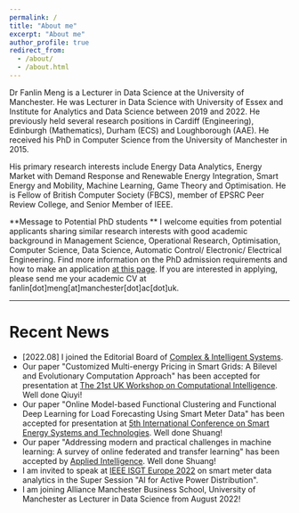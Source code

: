 ```yaml
---
permalink: /
title: "About me"
excerpt: "About me"
author_profile: true
redirect_from: 
  - /about/
  - /about.html
---
```


Dr Fanlin Meng is a Lecturer in Data Science at the University of Manchester. He was Lecturer in Data Science with University of Essex and Institute for Analytics and Data Science between 2019 and 2022. He previously held several research positions in Cardiff (Engineering), Edinburgh (Mathematics), Durham (ECS) and Loughborough (AAE). He received his PhD in Computer Science from the University of Manchester in 2015. 

His primary research interests include Energy Data Analytics, Energy Market with Demand Response and Renewable Energy Integration, Smart Energy and Mobility,  Machine Learning, Game Theory and Optimisation. He is Fellow of British Computer Society (FBCS), member of EPSRC Peer Review College, and Senior Member of IEEE. 

**Message to Potential PhD students ** I welcome equities from potential applicants sharing similar research interests with good academic background in Management Science, Operational Research, Optimisation, Computer Science, Data Science, Automatic Control/ Electronic/ Electrical Engineering. Find more information on the PhD admission requirements and how to make an application [at this page](https://www.alliancembs.manchester.ac.uk/study/phd/). If you are interested in applying, please send me your academic CV at fanlin[dot]meng[at]manchester[dot]ac[dot]uk. 

---

Recent News
===
* [2022.08] I joined the Editorial Board of [Complex & Intelligent Systems](https://www.springer.com/journal/40747/). 
* Our paper "Customized Multi-energy Pricing in Smart Grids: A Bilevel and Evolutionary Computation Approach" has been accepted for presentation at [The 21st UK Workshop on Computational Intelligence](https://www.sheffield.ac.uk/ukci2022). Well done Qiuyi! 
* Our paper "Online Model-based Functional Clustering and Functional Deep Learning for Load Forecasting Using Smart Meter Data" has been accepted for presentation at [5th International Conference on Smart Energy Systems and Technologies](https://www.sest2022.org/). Well done Shuang! 
* Our paper "Addressing modern and practical challenges in machine learning: A survey of online federated and transfer learning" has been accepted by [Applied Intelligence](https://www.springer.com/journal/10489). Well done Shuang! 
* I am invited to speak at [IEEE ISGT Europe 2022](https://ieee-isgt-europe.org/) on smart meter data analytics in the Super Session "AI for Active Power Distribution". 
* I am joining Alliance Manchester Business School, University of Manchester as Lecturer in Data Science from August 2022! 

